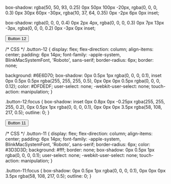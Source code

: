 box-shadow: rgba(50, 50, 93, 0.25) 0px 50px 100px -20px, rgba(0, 0, 0, 0.3) 0px 30px 60px -30px, rgba(10, 37, 64, 0.35) 0px -2px 6px 0px inset;

box-shadow: rgba(0, 0, 0, 0.4) 0px 2px 4px, rgba(0, 0, 0, 0.3) 0px 7px 13px -3px, rgba(0, 0, 0, 0.2) 0px -3px 0px inset;

<!-- HTML !-->
<button class="button-12" role="button">Button 12</button>

/* CSS */
.button-12 {
  display: flex;
  flex-direction: column;
  align-items: center;
  padding: 6px 14px;
  font-family: -apple-system, BlinkMacSystemFont, 'Roboto', sans-serif;
  border-radius: 6px;
  border: none;

  background: #6E6D70;
  box-shadow: 0px 0.5px 1px rgba(0, 0, 0, 0.1), inset 0px 0.5px 0.5px rgba(255, 255, 255, 0.5), 0px 0px 0px 0.5px rgba(0, 0, 0, 0.12);
  color: #DFDEDF;
  user-select: none;
  -webkit-user-select: none;
  touch-action: manipulation;
}

.button-12:focus {
  box-shadow: inset 0px 0.8px 0px -0.25px rgba(255, 255, 255, 0.2), 0px 0.5px 1px rgba(0, 0, 0, 0.1), 0px 0px 0px 3.5px rgba(58, 108, 217, 0.5);
  outline: 0;
}

<!-- HTML !-->
<button class="button-11" role="button">Button 11</button>

/* CSS */
.button-11 {
  display: flex;
  flex-direction: column;
  align-items: center;
  padding: 6px 14px;
  font-family: -apple-system, BlinkMacSystemFont, 'Roboto', sans-serif;
  border-radius: 6px;
  color: #3D3D3D;
  background: #fff;
  border: none;
  box-shadow: 0px 0.5px 1px rgba(0, 0, 0, 0.1);
  user-select: none;
  -webkit-user-select: none;
  touch-action: manipulation;
}

.button-11:focus {
  box-shadow: 0px 0.5px 1px rgba(0, 0, 0, 0.1), 0px 0px 0px 3.5px rgba(58, 108, 217, 0.5);
  outline: 0;
}
